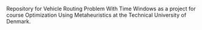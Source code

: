 Repository for Vehicle Routing Problem With Time Windows as a project for course Optimization Using Metaheuristics at the Technical University of Denmark.
